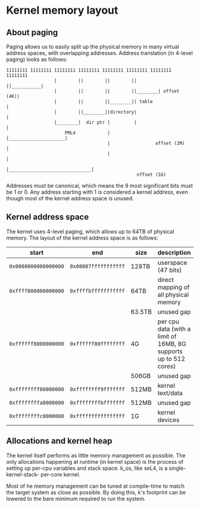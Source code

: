 # Kernel memory layout

## About paging

Paging allows us to easily split up the physical memory in many virtual
address spaces, with overlapping addresses. Address translation (in 4-level
paging) looks as follows:

```
11111111 11111111 11111111 11111111 11111111 11111111 11111111 11111111
                  |        ||        ||        ||        ||___________|
                  |        ||        ||        ||________| offset (4K)|
                  |        ||        ||________|| table               |
                  |        ||________||directory|                     |
                  |________|  dir ptr |         |                     |
                      PML4            |         |_____________________|
                                      |                 offset (2M)   |
                                      |                               |
                                      |_______________________________|
                                                 offset (1G)
```

Addresses must be canonical, which means the 9 most significant bits must be 1
or 0. Any address starting with 1 is considered a kernel address, even though
most of the kernel address space is unused.

## Kernel address space

The kernel uses 4-level paging, which allows up to 64TB of physical memory. The
layout of the kernel address space is as follows:

| start                | end                  | size   | description                                                      |
|----------------------|----------------------|--------|------------------------------------------------------------------|
| `0x0000000000000000` | `0x00007fffffffffff` | 128TB  | userspace (47 bits)                                              |
| `0xffff800000000000` | `0xffffbfffffffffff` | 64TB   | direct mapping of all physical memory                            |
|                      |                      | 63.5TB | unused gap                                                       |
| `0xffffff8000000000` | `0xffffff80ffffffff` | 4G     | per cpu data (with a limit of 16MB, 8G supports up to 512 cores) |
|                      |                      | 506GB  | unused gap                                                       |
| `0xffffffff80000000` | `0xffffffff9fffffff` | 512MB  | kernel text/data                                                 |
| `0xffffffffa0000000` | `0xffffffffbfffffff` | 512MB  | unused gap                                                       |
| `0xffffffffc0000000` | `0xffffffffffffffff` | 1G     | kernel devices                                                   |

## Allocations and kernel heap

The kernel itself performs as little memory management as possible. The only
allocations happening at runtime (in kernel space) is the process of setting up
per-cpu variables and stack space. k_os, like seL4, is a single-kernel-stack-
per-core kernel.

Most of he memory management can be tuned at compile-time to match the target
system as close as possible. By doing this, k's footprint can be lowered to the
bare minimum required to run the system.